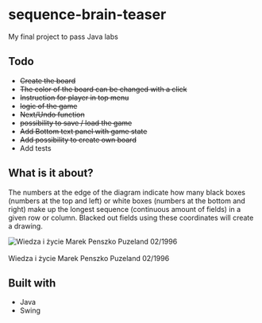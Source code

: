 # sequence-brain-teaser
My final project to pass Java labs
## Todo

- ~~Create the board~~
- ~~The color of the board can be changed with a click~~
- ~~Instruction for player in top menu~~
- ~~logic of the game~~
- ~~Next/Undo function~~
- ~~possibility to save / load the game~~
- ~~Add Bottom text panel with game state~~
- ~~Add possibility to create own board~~
- Add tests

## What is it about?
The numbers at the edge of the diagram indicate how many black boxes (numbers at the top and left) or white boxes (numbers at the bottom and right) make up the longest sequence (continuous amount of fields) in a given row or column. Blacked out fields using these coordinates will create a drawing.

![Wiedza i życie Marek Penszko Puzeland 02/1996](http://archiwum.wiz.pl/images/duze/1996/02/96023001.GIF)
<br></br>Wiedza i życie Marek Penszko Puzeland 02/1996

## Built with

- Java
- Swing
